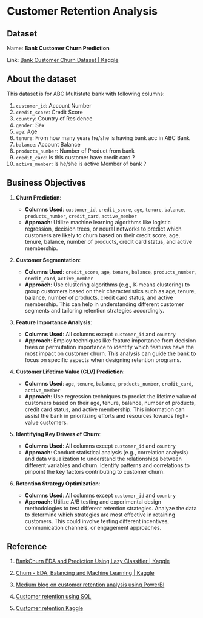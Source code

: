 # Customer Retention Analysis

## Dataset

Name: **Bank Customer Churn Prediction**

Link: [Bank Customer Churn Dataset | Kaggle](https://www.kaggle.com/datasets/gauravtopre/bank-customer-churn-dataset)

## About the dataset

This dataset is for ABC Multistate bank with following columns:

1. `customer_id`: Account Number
2. `credit_score`: Credit Score
3. `country`: Country of Residence
4. `gender`: Sex
5. `age`: Age
6. `tenure`: From how many years he/she is having bank acc in ABC Bank
7. `balance`: Account Balance
8. `products_number`: Number of Product from bank
9. `credit_card`: Is this customer have credit card ?
10. `active_member`: Is he/she is active Member of bank ?

## Business Objectives

1. **Churn Prediction**:
   
   - **Columns Used**: `customer_id`, `credit_score`, `age`, `tenure`, `balance`, `products_number`, `credit_card`, `active_member`
   - **Approach**: Utilize machine learning algorithms like logistic regression, decision trees, or neural networks to predict which customers are likely to churn based on their credit score, age, tenure, balance, number of products, credit card status, and active membership.

2. **Customer Segmentation**:
   
   - **Columns Used**: `credit_score`, `age`, `tenure`, `balance`, `products_number`, `credit_card`, `active_member`
   - **Approach**: Use clustering algorithms (e.g., K-means clustering) to group customers based on their characteristics such as age, tenure, balance, number of products, credit card status, and active membership. This can help in understanding different customer segments and tailoring retention strategies accordingly.

3. **Feature Importance Analysis**:
   
   - **Columns Used**: All columns except `customer_id` and `country`
   - **Approach**: Employ techniques like feature importance from decision trees or permutation importance to identify which features have the most impact on customer churn. This analysis can guide the bank to focus on specific aspects when designing retention programs.

4. **Customer Lifetime Value (CLV) Prediction**:
   
   - **Columns Used**: `age`, `tenure`, `balance`, `products_number`, `credit_card`, `active_member`
   - **Approach**: Use regression techniques to predict the lifetime value of customers based on their age, tenure, balance, number of products, credit card status, and active membership. This information can assist the bank in prioritizing efforts and resources towards high-value customers.

5. **Identifying Key Drivers of Churn**:
   
   - **Columns Used**: All columns except `customer_id` and `country`
   - **Approach**: Conduct statistical analysis (e.g., correlation analysis) and data visualization to understand the relationships between different variables and churn. Identify patterns and correlations to pinpoint the key factors contributing to customer churn.

6. **Retention Strategy Optimization**:
   
   - **Columns Used**: All columns except `customer_id` and `country`
   - **Approach**: Utilize A/B testing and experimental design methodologies to test different retention strategies. Analyze the data to determine which strategies are most effective in retaining customers. This could involve testing different incentives, communication channels, or engagement approaches.

## Reference

1. [BankChurn EDA and Prediction Using Lazy Classifier | Kaggle](https://www.kaggle.com/code/prathameshgadekar/bankchurn-eda-and-prediction-using-lazy-classifier)

2. [Churn - EDA, Balancing and Machine Learning | Kaggle](https://www.kaggle.com/code/raphaelmarconato/churn-eda-balancing-and-machine-learning)

3. [Medium blog on customer retention analysis using PowerBI](https://medium.com/@Feranmi_Amole/customer-retention-analysis-with-power-bi-d9dd00077a36)

4. [Customer retention using SQL](https://medium.com/cube-dev/customer-retention-analysis-93af9daee46b)

5. [Customer retention Kaggle](https://www.kaggle.com/datasets/uttamp/store-data)
